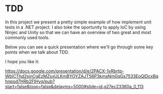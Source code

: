 # TDD
In this project we present a pretty simple example of how implement unit tests in a .NET project. I also toke the oportunity to apply IoC by using Ninjec and Unity so that we can have an overview of two great and most commonly used tools.

Below you can see a quick presentation where we'll go through some key points when we talk about TDD.

I hope you like it:

https://docs.google.com/presentation/d/e/2PACX-1vRbrtp-WbICThd2sjnCgEzMZsxULKmBYOYZAJT56P3kmsNm0qGs7533EoQlDcxBqhnpod7HRb2FIHyq/pub?start=false&loop=false&delayms=5000#slide=id.g27ec23360a_0_113

